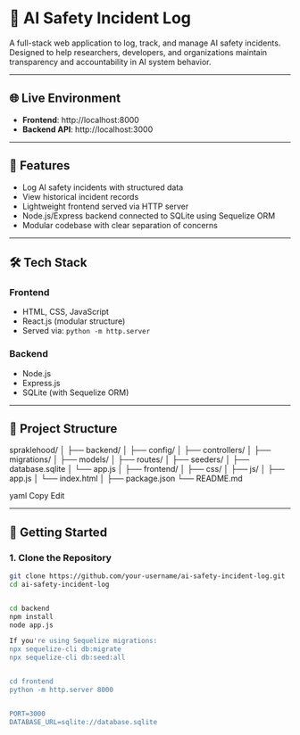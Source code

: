# 🧠 AI Safety Incident Log

A full-stack web application to log, track, and manage AI safety incidents. Designed to help researchers, developers, and organizations maintain transparency and accountability in AI system behavior.

---

## 🌐 Live Environment

- **Frontend**: http://localhost:8000  
- **Backend API**: http://localhost:3000

---

## 📌 Features

- Log AI safety incidents with structured data
- View historical incident records
- Lightweight frontend served via HTTP server
- Node.js/Express backend connected to SQLite using Sequelize ORM
- Modular codebase with clear separation of concerns

---

## 🛠️ Tech Stack

### Frontend
- HTML, CSS, JavaScript
- React.js (modular structure)
- Served via: `python -m http.server`

### Backend
- Node.js
- Express.js
- SQLite (with Sequelize ORM)

---

## 📁 Project Structure

spraklehood/
│
├── backend/
│ ├── config/
│ ├── controllers/
│ ├── migrations/
│ ├── models/
│ ├── routes/
│ ├── seeders/
│ ├── database.sqlite
│ └── app.js
│
├── frontend/
│ ├── css/
│ ├── js/
│ ├── app.js
│ └── index.html
│
├── package.json
└── README.md

yaml
Copy
Edit


---

## 🚀 Getting Started

### 1. Clone the Repository
```bash
git clone https://github.com/your-username/ai-safety-incident-log.git
cd ai-safety-incident-log


cd backend
npm install
node app.js

If you're using Sequelize migrations:
npx sequelize-cli db:migrate
npx sequelize-cli db:seed:all


cd frontend
python -m http.server 8000


PORT=3000
DATABASE_URL=sqlite://database.sqlite


